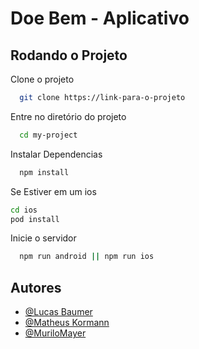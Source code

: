 
# Doe Bem - Aplicativo



## Rodando o Projeto

Clone o projeto

```bash
  git clone https://link-para-o-projeto
```

Entre no diretório do projeto

```bash
  cd my-project
```

Instalar Dependencias

```bash
  npm install
```
Se Estiver em um ios

```bash
cd ios
pod install
```

Inicie o servidor

```bash
  npm run android || npm run ios
```






## Autores

- [@Lucas Baumer](https://www.github.com/lucasbaumer)
- [@Matheus Kormann](https://www.github.com/matheuskormann)
- [@MuriloMayer](https://www.github.com/MuriloMayer)


